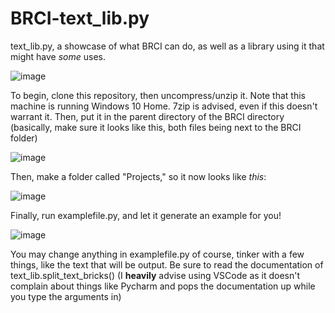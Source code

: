 # BRCI-text_lib.py
text_lib.py, a showcase of what BRCI can do, as well as a library using it that might have *some* uses.

![image](https://github.com/FateUnix29/BRCI-text_lib.py/assets/157772455/73af3395-eb63-48ad-8861-13bc6beb11de)


To begin, clone this repository, then uncompress/unzip it. Note that this machine is running Windows 10 Home. 7zip is advised, even if this doesn't warrant it.
Then, put it in the parent directory of the BRCI directory (basically, make sure it looks like this, both files being next to the BRCI folder)

![image](https://github.com/FateUnix29/BRCI-text_lib.py/assets/157772455/dafb1dea-6638-468d-abad-55766297111a)

Then, make a folder called "Projects," so it now looks like *this*:

![image](https://github.com/FateUnix29/BRCI-text_lib.py/assets/157772455/f5263be3-9914-4298-a63c-945e10c1a845)

Finally, run examplefile.py, and let it generate an example for you!

![image](https://github.com/FateUnix29/BRCI-text_lib.py/assets/157772455/d9ee0f69-3bdc-4e47-98a0-84abc60f4bfc)


You may change anything in examplefile.py of course, tinker with a few things, like the text that will be output. Be sure to read the documentation of text_lib.split_text_bricks() (I **heavily** advise using VSCode as it doesn't complain about things like Pycharm and pops the documentation up while you type the arguments in)
